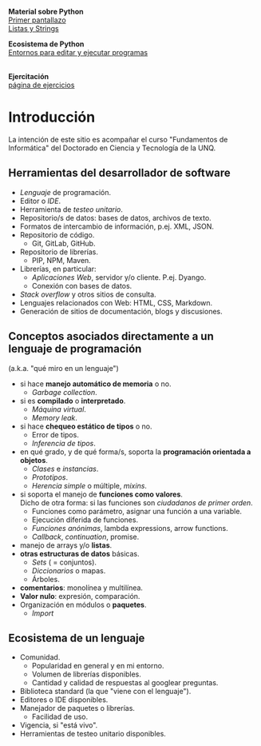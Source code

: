 <style>
.page-header {
    padding-bottom: 50px;
    padding-top: 50px;
}
</style>

**Material sobre Python**  
[Primer pantallazo](./python-basics.md)  
[Listas y Strings](./python-lists-strings.md)  

**Ecosistema de Python**  
[Entornos para editar y ejecutar programas](./python-environments.md)  
<br/>

**Ejercitación**  
[página de ejercicios](./ejercitacion.md)  

# Introducción
La intención de este sitio es acompañar el curso "Fundamentos de Informática" del Doctorado en Ciencia y Tecnología de la UNQ.


## Herramientas del desarrollador de software
* *Lenguaje* de programación.
* Editor o *IDE*.
* Herramienta de *testeo unitario*.
* Repositorio/s de datos: bases de datos, archivos de texto.
* Formatos de intercambio de información, p.ej. XML, JSON.
* Repositorio de código.
    - Git, GitLab, GitHub.
* Repositorio de librerías.
    - PIP, NPM, Maven.
* Librerías, en particular:
    - *Aplicaciones Web*, servidor y/o cliente. P.ej. Dyango.
    - Conexión con bases de datos.
* *Stack overflow* y otros sitios de consulta.
* Lenguajes relacionados con Web: HTML, CSS, Markdown.
* Generación de sitios de documentación, blogs y discusiones.


## Conceptos asociados directamente a un lenguaje de programación
(a.k.a. "qué miro en un lenguaje")
- si hace **manejo automático de memoria** o no.
    + *Garbage collection*.
- si es **compilado** o **interpretado**.
    + *Máquina virtual*.
    + *Memory leak*.
- si hace **chequeo estático de tipos** o no.
    + Error de tipos.
    + *Inferencia de tipos*.
- en qué grado, y de qué forma/s, soporta la **programación orientada a objetos**.
    + *Clases* e *instancias*.
    + *Prototipos*.
    + *Herencia simple* o múltiple, *mixins*.
- si soporta el manejo de **funciones como valores**.  
  Dicho de otra forma: si las funciones son *ciudadanos de primer orden*.
    + Funciones como parámetro, asignar una función a una variable.
    + Ejecución diferida de funciones.
    + *Funciones anónimas*, lambda expressions, arrow functions.
    + *Callback*, *continuation*, promise.
- manejo de arrays y/o **listas**.
- **otras estructuras de datos** básicas.
    + *Sets* ( = conjuntos).
    + *Diccionarios* o mapas.
    + Árboles.
- **comentarios**: monolínea y multilínea.
- **Valor nulo**: expresión, comparación.
- Organización en módulos o **paquetes**.
    + *Import*


## Ecosistema de un lenguaje
- Comunidad.
    + Popularidad en general y en mi entorno.
    + Volumen de librerías disponibles.
    + Cantidad y calidad de respuestas al googlear preguntas.
- Biblioteca standard (la que "viene con el lenguaje").
- Editores o IDE disponibles.
- Manejador de paquetes o librerías.
    + Facilidad de uso.
- Vigencia, si "está vivo".
- Herramientas de testeo unitario disponibles.



